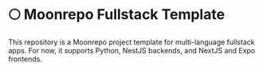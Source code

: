 # 🌕 Moonrepo Fullstack Template

This repository is a Moonrepo project template for multi-language fullstack apps. For now, it supports Python, NestJS backends, and NextJS and Expo frontends.
